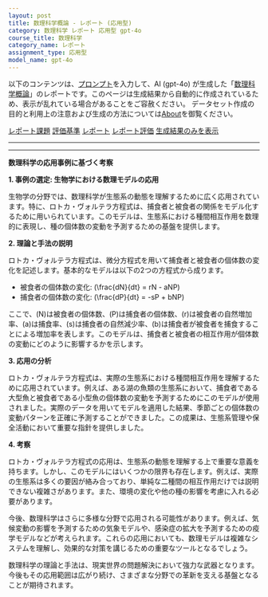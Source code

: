 ```yaml
---
layout: post
title: 数理科学概論 - レポート (応用型)
category: 数理科学 レポート 応用型 gpt-4o
course_title: 数理科学
category_name: レポート
assignment_type: 応用型
model_name: gpt-4o
---
```


以下のコンテンツは、[プロンプト](https://github.com/takedatoshiyuki/synthetic_assignments/tree/main/generated/数理科学/gpt-4o/prompt_レポート-応用型.md)を入力して、AI (gpt-4o) が生成した「[数理科学概論](/contents/数理科学/)」のレポートです。このページは生成結果から自動的に作成されているため、表示が乱れている場合があることをご容赦ください。
データセット作成の目的と利用上の注意および生成の方法については[About](/About)を御覧ください。

[レポート課題](../レポート課題-応用型)
[評価基準](../評価基準-応用型)
[レポート](../レポート-応用型)
[レポート評価](../レポート評価-応用型)
[生成結果のみを表示](https://github.com/takedatoshiyuki/synthetic_assignments/tree/main/generated/数理科学/gpt-4o/レポート-応用型.md)
  

***
***
  
**数理科学の応用事例に基づく考察**

**1. 事例の選定: 生物学における数理モデルの応用**

生物学の分野では、数理科学が生態系の動態を理解するために広く応用されています。特に、ロトカ・ヴォルテラ方程式は、捕食者と被食者の関係をモデル化するために用いられています。このモデルは、生態系における種間相互作用を数理的に表現し、種の個体数の変動を予測するための基盤を提供します。

**2. 理論と手法の説明**

ロトカ・ヴォルテラ方程式は、微分方程式を用いて捕食者と被食者の個体数の変化を記述します。基本的なモデルは以下の2つの方程式から成ります。

- 被食者の個体数の変化: \(\frac{dN}{dt} = rN - aNP\)
- 捕食者の個体数の変化: \(\frac{dP}{dt} = -sP + bNP\)

ここで、\(N\)は被食者の個体数、\(P\)は捕食者の個体数、\(r\)は被食者の自然増加率、\(a\)は捕食率、\(s\)は捕食者の自然減少率、\(b\)は捕食者が被食者を捕食することによる増加率を表します。このモデルは、捕食者と被食者の相互作用が個体数の変動にどのように影響するかを示します。

**3. 応用の分析**

ロトカ・ヴォルテラ方程式は、実際の生態系における種間相互作用を理解するために応用されています。例えば、ある湖の魚類の生態系において、捕食者である大型魚と被食者である小型魚の個体数の変動を予測するためにこのモデルが使用されました。実際のデータを用いてモデルを適用した結果、季節ごとの個体数の変動パターンを正確に予測することができました。この成果は、生態系管理や保全活動において重要な指針を提供しました。

**4. 考察**

ロトカ・ヴォルテラ方程式の応用は、生態系の動態を理解する上で重要な意義を持ちます。しかし、このモデルにはいくつかの限界も存在します。例えば、実際の生態系は多くの要因が絡み合っており、単純な二種間の相互作用だけでは説明できない複雑さがあります。また、環境の変化や他の種の影響を考慮に入れる必要があります。

今後、数理科学はさらに多様な分野で応用される可能性があります。例えば、気候変動の影響を予測するための気象モデルや、感染症の拡大を予測するための疫学モデルなどが考えられます。これらの応用においても、数理モデルは複雑なシステムを理解し、効果的な対策を講じるための重要なツールとなるでしょう。

数理科学の理論と手法は、現実世界の問題解決において強力な武器となります。今後もその応用範囲は広がり続け、さまざまな分野での革新を支える基盤となることが期待されます。
